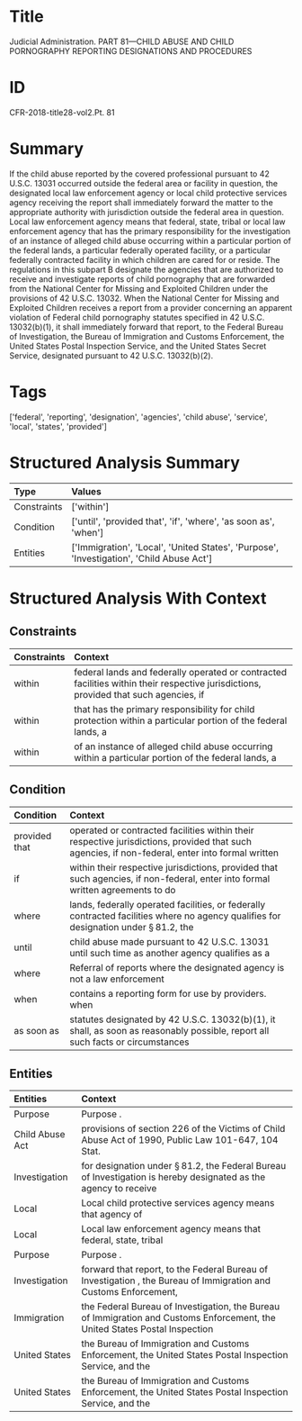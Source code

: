 # Title

 Judicial Administration. PART 81—CHILD ABUSE AND CHILD PORNOGRAPHY REPORTING DESIGNATIONS AND PROCEDURES


# ID

 CFR-2018-title28-vol2.Pt. 81


# Summary

If the child abuse reported by the covered professional pursuant to 42 U.S.C. 13031 occurred outside the federal area or facility in question, the designated local law enforcement agency or local child protective services agency receiving the report shall immediately forward the matter to the appropriate authority with jurisdiction outside the federal area in question.
Local law enforcement agency means that federal, state, tribal or local law enforcement agency that has the primary responsibility for the investigation of an instance of alleged child abuse occurring within a particular portion of the federal lands, a particular federally operated facility, or a particular federally contracted facility in which children are cared for or reside.
The regulations in this subpart B designate the agencies that are authorized to receive and investigate reports of child pornography that are forwarded from the National Center for Missing and Exploited Children under the provisions of 42 U.S.C. 13032.
When the National Center for Missing and Exploited Children receives a report from a provider concerning an apparent violation of Federal child pornography statutes specified in 42 U.S.C. 13032(b)(1), it shall immediately forward that report, to the Federal Bureau of Investigation, the Bureau of Immigration and Customs Enforcement, the United States Postal Inspection Service, and the United States Secret Service, designated pursuant to 42 U.S.C. 13032(b)(2).


# Tags

['federal', 'reporting', 'designation', 'agencies', 'child abuse', 'service', 'local', 'states', 'provided']


# Structured Analysis Summary

| Type        | Values                                                                                   |
|:------------|:-----------------------------------------------------------------------------------------|
| Constraints | ['within']                                                                               |
| Condition   | ['until', 'provided that', 'if', 'where', 'as soon as', 'when']                          |
| Entities    | ['Immigration', 'Local', 'United States', 'Purpose', 'Investigation', 'Child Abuse Act'] |


# Structured Analysis With Context

 


## Constraints

| Constraints   | Context                                                                                                                              |
|:--------------|:-------------------------------------------------------------------------------------------------------------------------------------|
| within        | federal lands and federally operated or contracted facilities within their respective jurisdictions, provided that such agencies, if |
| within        | that has the primary responsibility for child protection within a particular portion of the federal lands, a                         |
| within        | of an instance of alleged child abuse occurring within a particular portion of the federal lands, a                                  |


## Condition

| Condition     | Context                                                                                                                                         |
|:--------------|:------------------------------------------------------------------------------------------------------------------------------------------------|
| provided that | operated or contracted facilities within their respective jurisdictions, provided that such agencies, if non-federal, enter into formal written |
| if            | within their respective jurisdictions, provided that such agencies, if non-federal, enter into formal written agreements to do                  |
| where         | lands, federally operated facilities, or federally contracted facilities where no agency qualifies for designation under &#167;&#8201;81.2, the |
| until         | child abuse made pursuant to 42 U.S.C. 13031 until such time as another agency qualifies as a                                                   |
| where         | Referral of reports  where the designated agency is not a law enforcement                                                                       |
| when          | contains a reporting form for use by providers. when                                                                                            |
| as soon as    | statutes designated by 42 U.S.C. 13032(b)(1), it shall, as soon as reasonably possible, report all such facts or circumstances                  |


## Entities

| Entities        | Context                                                                                                                     |
|:----------------|:----------------------------------------------------------------------------------------------------------------------------|
| Purpose         | Purpose .                                                                                                                   |
| Child Abuse Act | provisions of section 226 of the Victims of Child Abuse Act  of 1990, Public Law 101-647, 104 Stat.                         |
| Investigation   | for designation under &#167;&#8201;81.2, the Federal Bureau of Investigation is hereby designated as the agency to receive  |
| Local           | Local child protective services agency means that agency of                                                                 |
| Local           | Local law enforcement agency means that federal, state, tribal                                                              |
| Purpose         | Purpose .                                                                                                                   |
| Investigation   | forward that report, to the Federal Bureau of Investigation , the Bureau of Immigration and Customs Enforcement,            |
| Immigration     | the Federal Bureau of Investigation, the Bureau of Immigration and Customs Enforcement, the United States Postal Inspection |
| United States   | the Bureau of Immigration and Customs Enforcement, the United States  Postal Inspection Service, and the                    |
| United States   | the Bureau of Immigration and Customs Enforcement, the United States  Postal Inspection Service, and the                    |


